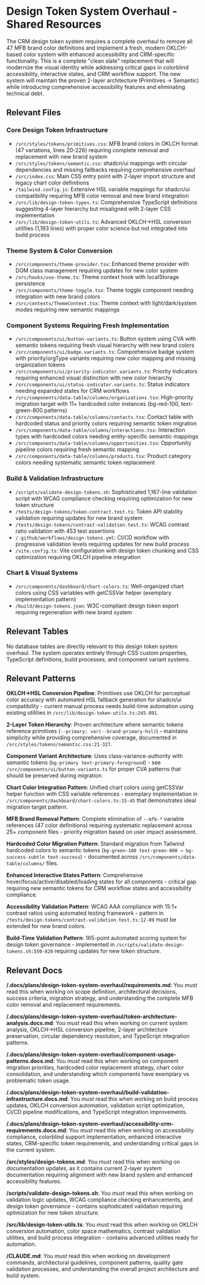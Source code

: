 # Design Token System Overhaul - Shared Resources

The CRM design token system requires a complete overhaul to remove all 47 MFB brand color definitions and implement a fresh, modern OKLCH-based color system with enhanced accessibility and CRM-specific functionality. This is a complete "clean slate" replacement that will modernize the visual identity while addressing critical gaps in colorblind accessibility, interactive states, and CRM workflow support. The new system will maintain the proven 2-layer architecture (Primitives → Semantic) while introducing comprehensive accessibility features and eliminating technical debt.

## Relevant Files

### Core Design Token Infrastructure
- `/src/styles/tokens/primitives.css`: MFB brand colors in OKLCH format (47 variations, lines 20-226) requiring complete removal and replacement with new brand system
- `/src/styles/tokens/semantic.css`: shadcn/ui mappings with circular dependencies and missing fallbacks requiring comprehensive overhaul
- `/src/index.css`: Main CSS entry point with 2-layer import structure and legacy chart color definitions
- `/tailwind.config.js`: Extensive HSL variable mappings for shadcn/ui compatibility requiring MFB color removal and new brand integration
- `/src/lib/design-token-types.ts`: Comprehensive TypeScript definitions suggesting 4-layer hierarchy but misaligned with 2-layer CSS implementation
- `/src/lib/design-token-utils.ts`: Advanced OKLCH→HSL conversion utilities (1,193 lines) with proper color science but not integrated into build process

### Theme System & Color Conversion
- `/src/components/theme-provider.tsx`: Enhanced theme provider with DOM class management requiring updates for new color system
- `/src/hooks/use-theme.ts`: Theme context hook with localStorage persistence
- `/src/components/theme-toggle.tsx`: Theme toggle component needing integration with new brand colors
- `/src/contexts/ThemeContext.tsx`: Theme context with light/dark/system modes requiring new semantic mappings

### Component Systems Requiring Fresh Implementation
- `/src/components/ui/button-variants.ts`: Button system using CVA with semantic tokens requiring fresh visual hierarchy with new brand colors
- `/src/components/ui/badge.variants.ts`: Comprehensive badge system with priority/orgType variants requiring new color mapping and missing organization tokens
- `/src/components/ui/priority-indicator.variants.ts`: Priority indicators requiring enhanced visual distinction with new color hierarchy
- `/src/components/ui/status-indicator.variants.ts`: Status indicators needing expanded states for CRM workflows
- `/src/components/data-table/columns/organizations.tsx`: High-priority migration target with 11+ hardcoded color instances (bg-red-100, text-green-800 patterns)
- `/src/components/data-table/columns/contacts.tsx`: Contact table with hardcoded status and priority colors requiring semantic token migration
- `/src/components/data-table/columns/interactions.tsx`: Interaction types with hardcoded colors needing entity-specific semantic mappings
- `/src/components/data-table/columns/opportunities.tsx`: Opportunity pipeline colors requiring fresh semantic mapping
- `/src/components/data-table/columns/products.tsx`: Product category colors needing systematic semantic token replacement

### Build & Validation Infrastructure
- `/scripts/validate-design-tokens.sh`: Sophisticated 1,167-line validation script with WCAG compliance checking requiring optimization for new token structure
- `/tests/design-tokens/token-contract.test.ts`: Token API stability validation requiring updates for new brand system
- `/tests/design-tokens/contrast-validation.test.ts`: WCAG contrast ratio validation with 453 test assertions
- `/.github/workflows/design-tokens.yml`: CI/CD workflow with progressive validation levels requiring updates for new build process
- `/vite.config.ts`: Vite configuration with design token chunking and CSS optimization requiring OKLCH pipeline integration

### Chart & Visual Systems
- `/src/components/dashboard/chart-colors.ts`: Well-organized chart colors using CSS variables with getCSSVar helper (exemplary implementation pattern)
- `/build/design-tokens.json`: W3C-compliant design token export requiring regeneration with new brand system

## Relevant Tables

No database tables are directly relevant to this design token system overhaul. The system operates entirely through CSS custom properties, TypeScript definitions, build processes, and component variant systems.

## Relevant Patterns

**OKLCH→HSL Conversion Pipeline**: Primitives use OKLCH for perceptual color accuracy with automated HSL fallback generation for shadcn/ui compatibility - current manual process needs build-time automation using existing utilities in `/src/lib/design-token-utils.ts:245-891`.

**2-Layer Token Hierarchy**: Proven architecture where semantic tokens reference primitives (`--primary: var(--brand-primary-hsl)`) - maintains simplicity while providing comprehensive coverage, documented in `/src/styles/tokens/semantic.css:21-327`.

**Component Variant Architecture**: Uses class-variance-authority with semantic tokens (`bg-primary text-primary-foreground`) - see `/src/components/ui/button-variants.ts` for proper CVA patterns that should be preserved during migration.

**Chart Color Integration Pattern**: Unified chart colors using getCSSVar helper function with CSS variable references - exemplary implementation in `/src/components/dashboard/chart-colors.ts:15-45` that demonstrates ideal migration target pattern.

**MFB Brand Removal Pattern**: Complete elimination of `--mfb-*` variable references (47 color definitions) requiring systematic replacement across 25+ component files - priority migration based on user impact assessment.

**Hardcoded Color Migration Pattern**: Standard migration from Tailwind hardcoded colors to semantic tokens (`bg-green-100 text-green-800 → bg-success-subtle text-success`) - documented across `/src/components/data-table/columns/` files.

**Enhanced Interactive States Pattern**: Comprehensive hover/focus/active/disabled/loading states for all components - critical gap requiring new semantic tokens for CRM workflow states and accessibility compliance.

**Accessibility Validation Pattern**: WCAG AAA compliance with 15:1+ contrast ratios using automated testing framework - pattern in `/tests/design-tokens/contrast-validation.test.ts:12-89` must be extended for new brand colors.

**Build-Time Validation Pattern**: 165-point automated scoring system for design token governance - implemented in `/scripts/validate-design-tokens.sh:550-820` requiring updates for new token structure.

## Relevant Docs

**/.docs/plans/design-token-system-overhaul/requirements.md**: You _must_ read this when working on scope definition, architectural decisions, success criteria, migration strategy, and understanding the complete MFB color removal and replacement requirements.

**/.docs/plans/design-token-system-overhaul/token-architecture-analysis.docs.md**: You _must_ read this when working on current system analysis, OKLCH→HSL conversion pipeline, 2-layer architecture preservation, circular dependency resolution, and TypeScript integration patterns.

**/.docs/plans/design-token-system-overhaul/component-usage-patterns.docs.md**: You _must_ read this when working on component migration priorities, hardcoded color replacement strategy, chart color consolidation, and understanding which components have exemplary vs problematic token usage.

**/.docs/plans/design-token-system-overhaul/build-validation-infrastructure.docs.md**: You _must_ read this when working on build process updates, OKLCH conversion automation, validation script optimization, CI/CD pipeline modifications, and TypeScript integration improvements.

**/.docs/plans/design-token-system-overhaul/accessibility-crm-requirements.docs.md**: You _must_ read this when working on accessibility compliance, colorblind support implementation, enhanced interactive states, CRM-specific token requirements, and understanding critical gaps in the current system.

**/src/styles/design-tokens.md**: You _must_ read this when working on documentation updates, as it contains current 2-layer system documentation requiring alignment with new brand system and enhanced accessibility features.

**/scripts/validate-design-tokens.sh**: You _must_ read this when working on validation logic updates, WCAG compliance checking enhancements, and design token governance - contains sophisticated validation requiring optimization for new token structure.

**/src/lib/design-token-utils.ts**: You _must_ read this when working on OKLCH conversion automation, color space mathematics, contrast validation utilities, and build process integration - contains advanced utilities ready for automation.

**/CLAUDE.md**: You _must_ read this when working on development commands, architectural guidelines, component patterns, quality gate validation processes, and understanding the overall project architecture and build system.